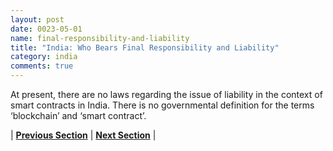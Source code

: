 ```yaml
---
layout: post
date: 0023-05-01
name: final-responsibility-and-liability
title: "India: Who Bears Final Responsibility and Liability"
category: india
comments: true
---
```


At present, there are no laws regarding the issue of liability in the context of smart contracts in India. There is no governmental definition for the terms ‘blockchain’ and ‘smart contract’.

| **[Previous Section]( https://neo-project.github.io/global-blockchain-compliance-hub//india/india-privacy-and-data-protection.html)** | **[Next Section]( https://neo-project.github.io/global-blockchain-compliance-hub//india/india-smart-contracts.html)** |
